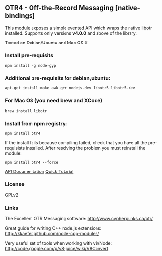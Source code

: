 ## OTR4 - Off-the-Record Messaging [native-bindings]

This module exposes a simple evented API which wraps the native libotr installed.
Supports only versions **v4.0.0** and above of the library.

Tested on Debian/Ubuntu and Mac OS X

### Install pre-requisits

	npm install -g node-gyp

### Additional pre-requisits for debian,ubuntu:

	apt-get install make awk g++ nodejs-dev libotr5 libotr5-dev

### For Mac OS (you need brew and XCode)

	brew install libotr

### Install from npm registry:

	npm install otr4

If the install fails because compiling failed, check that you have all the pre-requisists installed.
After resolving the problem you must reinstall the module:

	npm install otr4 --force

[API Documentation](http://www.mokhtar.net/projects/otr4/docs/)
[Quick Tutorial](https://github.com/mnaamani/node-otr4/blob/master/doc/tutorial.md)


### License
GPLv2

### Links
The Excellent OTR Messaging software:
http://www.cypherpunks.ca/otr/

Great guide for writing C++ node.js extensions:
http://kkaefer.github.com/node-cpp-modules/

Very useful set of tools when working with v8/Node:
http://code.google.com/p/v8-juice/wiki/V8Convert
